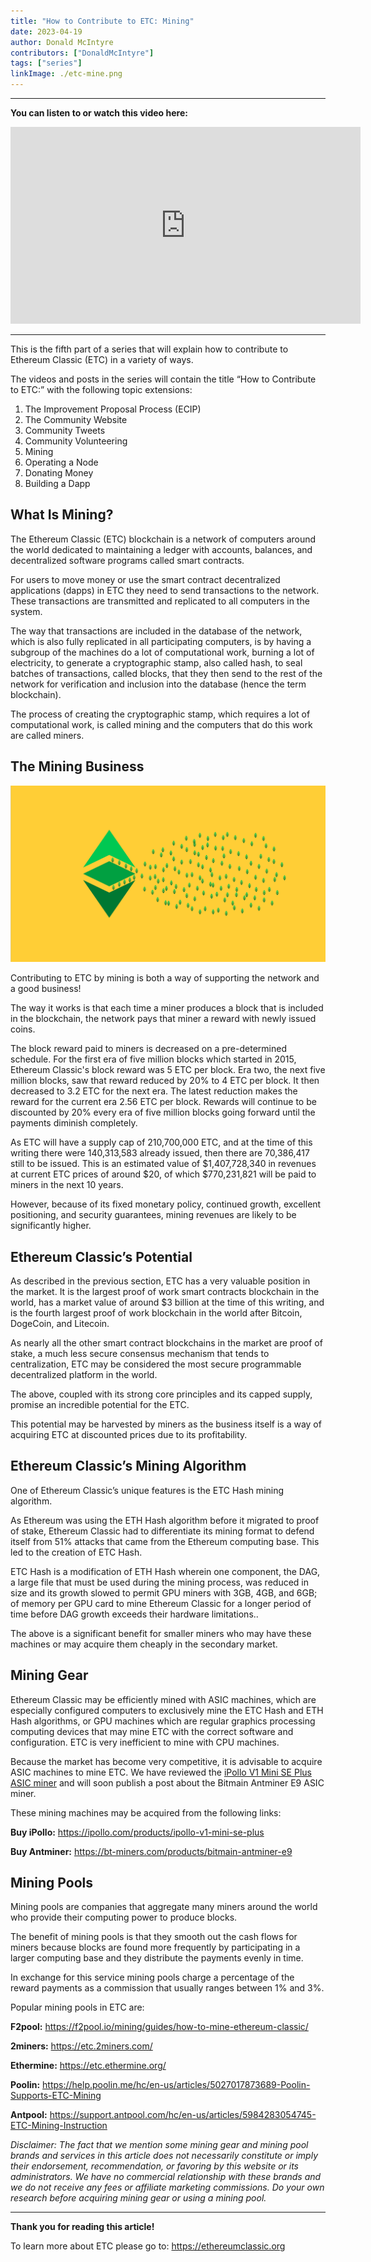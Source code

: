 ```yaml
---
title: "How to Contribute to ETC: Mining"
date: 2023-04-19
author: Donald McIntyre
contributors: ["DonaldMcIntyre"]
tags: ["series"]
linkImage: ./etc-mine.png
---
```


---
**You can listen to or watch this video here:**

<iframe width="560" height="315" src="https://www.youtube.com/embed/TbsxAUtlcjk" title="YouTube video player" frameborder="0" allow="accelerometer; autoplay; clipboard-write; encrypted-media; gyroscope; picture-in-picture; web-share" allowfullscreen></iframe>

---

This is the fifth part of a series that will explain how to contribute to Ethereum Classic (ETC) in a variety of ways. 

The videos and posts in the series will contain the title “How to Contribute to ETC:” with the following topic extensions: 

1. The Improvement Proposal Process (ECIP)
2. The Community Website
3. Community Tweets
4. Community Volunteering
5. Mining
6. Operating a Node
7. Donating Money
8. Building a Dapp

## What Is Mining?

The Ethereum Classic (ETC) blockchain is a network of computers around the world dedicated to maintaining a ledger with accounts, balances, and decentralized software programs called smart contracts.

For users to move money or use the smart contract decentralized applications (dapps) in ETC they need to send transactions to the network. These transactions are transmitted and replicated to all computers in the system.

The way that transactions are included in the database of the network, which is also fully replicated in all participating computers, is by having a subgroup of the machines do a lot of computational work, burning a lot of electricity, to generate a cryptographic stamp, also called hash, to seal batches of transactions, called blocks, that they then send to the rest of the network for verification and inclusion into the database (hence the term blockchain).

The process of creating the cryptographic stamp, which requires a lot of computational work, is called mining and the computers that do this work are called miners.

## The Mining Business

![Mining ETC.](./etc-mine.png)

Contributing to ETC by mining is both a way of supporting the network and a good business!

The way it works is that each time a miner produces a block that is included in the blockchain, the network pays that miner a reward with newly issued coins.

The block reward paid to miners is decreased on a pre-determined schedule. For the first era of five million blocks which started in 2015, Ethereum Classic's block reward was 5 ETC per block. Era two, the next five million blocks, saw that reward reduced by 20% to 4 ETC per block. It then decreased to 3.2 ETC for the next era. The latest reduction makes the reward for the current era 2.56 ETC per block. Rewards will continue to be discounted by 20% every era of five million blocks going forward until the payments diminish completely.

As ETC will have a supply cap of 210,700,000 ETC, and at the time of this writing there were 140,313,583 already issued, then there are 70,386,417 still to be issued. This is an estimated value of $1,407,728,340 in revenues at current ETC prices of around $20, of which $770,231,821 will be paid to miners in the next 10 years. 

However, because of its fixed monetary policy, continued growth, excellent positioning, and security guarantees, mining revenues are likely to be significantly higher.

## Ethereum Classic’s Potential

As described in the previous section, ETC has a very valuable position in the market. It is the largest proof of work smart contracts blockchain in the world, has a market value of around $3 billion at the time of this writing, and is the fourth largest proof of work blockchain in the world after Bitcoin, DogeCoin, and Litecoin.

As nearly all the other smart contract blockchains in the market are proof of stake, a much less secure consensus mechanism that tends to centralization, ETC may be considered the most secure programmable decentralized platform in the world.

The above, coupled with its strong core principles and its capped supply, promise an incredible potential for the ETC. 

This potential may be harvested by miners as the business itself is a way of acquiring ETC at discounted prices due to its profitability.

## Ethereum Classic’s Mining Algorithm

One of Ethereum Classic’s unique features is the ETC Hash mining algorithm.

As Ethereum was using the ETH Hash algorithm before it migrated to proof of stake, Ethereum Classic had to differentiate its mining format to defend itself from 51% attacks that came from the Ethereum computing base. This led to the creation of ETC Hash.

ETC Hash is a modification of ETH Hash wherein one component, the DAG, a large file that must be used during the mining process, was reduced in size and its growth slowed to permit GPU miners with 3GB, 4GB, and 6GB; of memory per GPU card to mine Ethereum Classic for a longer period of time before DAG growth exceeds their hardware limitations..

The above is a significant benefit for smaller miners who may have these machines or may acquire them cheaply in the secondary market.

## Mining Gear

Ethereum Classic may be efficiently mined with ASIC machines, which are especially configured computers to exclusively mine the ETC Hash and ETH Hash algorithms, or GPU machines which are regular graphics processing computing devices that may mine ETC with the correct software and configuration. ETC is very inefficient to mine with CPU machines.

Because the market has become very competitive, it is advisable to acquire ASIC machines to mine ETC. We have reviewed the [iPollo V1 Mini SE Plus ASIC miner](https://ethereumclassic.org/blog/2023-03-14-mining-ethereum-classic-with-an-ipollo-asic-through-2miners-pool) and will soon publish a post about the Bitmain Antminer E9 ASIC miner.

These mining machines may be acquired from the following links:

**Buy iPollo:** https://ipollo.com/products/ipollo-v1-mini-se-plus

**Buy Antminer:** https://bt-miners.com/products/bitmain-antminer-e9

## Mining Pools

Mining pools are companies that aggregate many miners around the world who provide their computing power to produce blocks. 

The benefit of mining pools is that they smooth out the cash flows for miners because blocks are found more frequently by participating in a larger computing base and they distribute the payments evenly in time. 

In exchange for this service mining pools charge a percentage of the reward payments as a commission that usually ranges between 1% and 3%.

Popular mining pools in ETC are:

**F2pool:** https://f2pool.io/mining/guides/how-to-mine-ethereum-classic/

**2miners:** https://etc.2miners.com/

**Ethermine:** https://etc.ethermine.org/

**Poolin:** https://help.poolin.me/hc/en-us/articles/5027017873689-Poolin-Supports-ETC-Mining

**Antpool:** https://support.antpool.com/hc/en-us/articles/5984283054745-ETC-Mining-Instruction

*Disclaimer: The fact that we mention some mining gear and mining pool brands and services in this article does not necessarily constitute or imply their endorsement, recommendation, or favoring by this website or its administrators. We have no commercial relationship with these brands and we do not receive any fees or affiliate marketing commissions. Do your own research before acquiring mining gear or using a mining pool.*

---

**Thank you for reading this article!**

To learn more about ETC please go to: https://ethereumclassic.org
